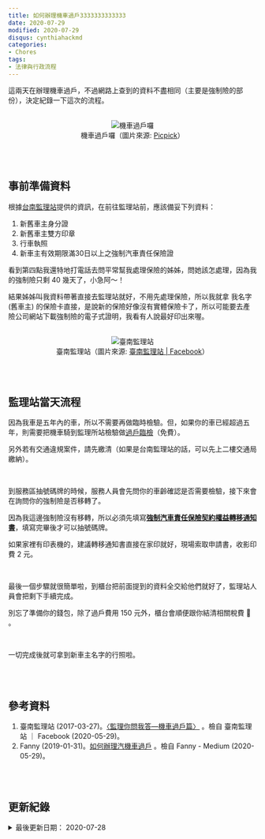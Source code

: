 ```yaml
---
title: 如何辦理機車過戶3333333333333
date: 2020-07-29
modified: 2020-07-29
disqus: cynthiahackmd
categories:
- Chores
tags:
- 法律與行政流程
--- 
```


這兩天在辦理機車過戶，不過網路上查到的資料不盡相同（主要是強制險的部份），決定紀錄一下這次的流程。

<!--more-->
<br>
<center> <img src="https://i.imgur.com/BaZKyrR.jpg" alt="機車過戶囉"></center>
<center class="imgtext">機車過戶囉（圖片來源: <a href="https://pxhere.com/zh/photo/501153" class="imgtext">Picpick</a>）</center>
 
<br><br>


## 事前準備資料

根據[台南監理站](https://www.facebook.com/311145242353662/posts/992655494202630/)提供的資訊，在前往監理站前，應該備妥下列資料：

1. 新舊車主身分證
2. 新舊車主雙方印章
3. 行車執照
4. 新車主有效期限滿30日以上之強制汽車責任保險證 

看到第四點我還特地打電話去問平常幫我處理保險的姊姊，問她該怎處理，因為我的強制險只剩 40 幾天了，小急阿～！

結果姊姊叫我資料帶著直接去監理站就好，<span class='highlighting'>不用先處理保險</span>，所以我就拿 <span class='highlighting'>我名字(舊車主)</span> 的保險卡直接，是說新的保險好像沒有實體保險卡了，所以可能要去產險公司網站下載強制險的<span class='highlighting'>電子式證明</span>，我看有人說最好印出來喔。

<br>

<center> <img src="https://i.imgur.com/A2slaec.jpg" alt="臺南監理站"></center>
<center class="imgtext">臺南監理站（圖片來源: <a href="https://www.facebook.com/%E8%87%BA%E5%8D%97%E7%9B%A3%E7%90%86%E7%AB%99-311145242353662/" class="imgtext"> 臺南監理站 | Facebook</a>）</center>
 

<br><br>

## 監理站當天流程

因為我車是五年內的車，所以不需要再做臨時檢驗。但，如果你的車已經<span class='highlighting'>超過五年</span>，則需要把機車騎到監理所站檢驗做[過戶臨檢](https://www.thb.gov.tw/page?node=77523aa5-9397-47bd-998e-6d61a89731c6)（免費）。

另外若有交通違規案件，請先繳清（如果是台南監理站的話，可以先上二樓交通局繳納）。

<br>

到服務區抽號碼牌的時候，服務人員會先問你的車齡確認是否需要檢驗，接下來會在詢問你的強制險是否移轉了。

因為我這邊強制險沒有移轉，所以必須先填寫[**強制汽車責任保險契約權益轉移通知書**](https://ws.www.gov.tw/Download.ashx?u=LzAwMS9VcGxvYWQvRm9ybXMvRmlsZXMvMzE1MjUzNDAxTS8zMTUyNTM0MDFNLUE1NS0xMjYtZm9ybXMucGRm&n=MzE1MjUzNDAxTS1BNTUtMTI2LWZvcm1zLnBkZg%3D%3D&ico%20=.pdf)，填寫完畢後才可以抽號碼牌。

如果家裡有印表機的，建議轉移通知書直接在家印就好，現場索取申請書，收影印費 2 元。

<br>

最後一個步驟就很簡單啦，到櫃台把前面提到的資料全交給他們就好了，監理站人員會把剩下手續完成。

別忘了準備你的錢包，除了過戶費用 150 元外，櫃台會順便跟你結清相關稅費 :money_with_wings: 。


<br> 

一切完成後就可拿到新車主名字的行照啦。

 
<br><br> 

## 參考資料 
1. 臺南監理站 (2017-03-27)。[〈監理你問我答—機車過戶篇〉](https://www.facebook.com/311145242353662/posts/992655494202630/) 。檢自 臺南監理站 ｜ Facebook (2020-05-29)。
2. Fanny (2019-01-31)。[如何辦理汽機車過戶](https://medium.com/@fannylin0201/%E5%A6%82%E4%BD%95%E8%BE%A6%E7%90%86%E6%B1%BD%E6%A9%9F%E8%BB%8A%E9%81%8E%E6%88%B6-b0af21f0bad7) 。檢自 Fanny - Medium (2020-05-29)。

<br><br> 

## 更新紀錄
<details>
  <summary>最後更新日期： 2020-07-28</summary>
  <ul class="timestamp">
    　<li>2020-07-28 發布</li>
    　<li>2020-05-29 完稿</li>
  </ul>
</details>